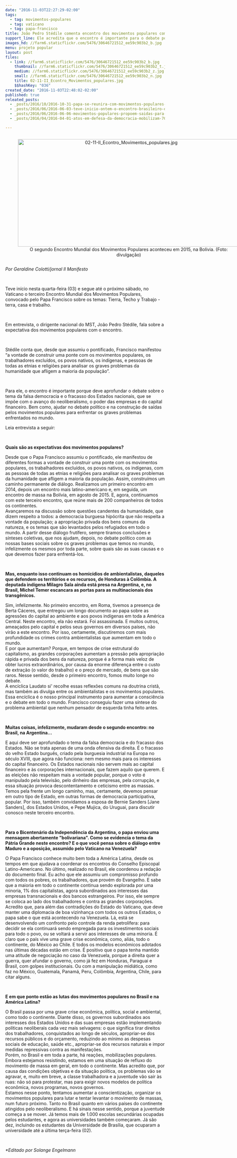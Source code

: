```yaml
---
date: "2016-11-03T22:27:29-02:00"
tags:
  - tag: movimentos-populares
  - tag: vaticano
  - tag: papa-francisco
title: João Pedro Stédile comenta encontro dos movimentos populares com Papa Francisco
support_line: Ele acredita que o encontro é importante para o debate político e na construção de saídas pelos movimentos populares para enfrentar os graves problemas mundiais
images_hd: //farm6.staticflickr.com/5476/30646721512_ee59c903b2_b.jpg
menu: projeto popular
layout: post
files:
  - link: //farm6.staticflickr.com/5476/30646721512_ee59c903b2_b.jpg
    thumbnail: //farm6.staticflickr.com/5476/30646721512_ee59c903b2_t.jpg
    medium: //farm6.staticflickr.com/5476/30646721512_ee59c903b2_z.jpg
    small: //farm6.staticflickr.com/5476/30646721512_ee59c903b2_n.jpg
    title: 02-11-II_Econtro_Movimentos_populares.jpg
    $$hashKey: "036"
created_date: "2016-11-03T22:48:02-02:00"
published: true
releated_posts:
  - _posts/2016/10/2016-10-31-papa-se-reunira-com-movimentos-populares-para-discutir-agenda-social.md
  - _posts/2016/06/2016-06-03-teve-inicio-ontem-o-encontro-brasileiro-de-movimentos-populares-em-dialogo-com-o-papa-francisco.md
  - _posts/2016/06/2016-06-06-movimentos-populares-propoem-saidas-para-crise-socioambiental-a-papa-francisco.md
  - _posts/2016/04/2016-04-01-atos-em-defesa-da-democracia-mobilizam-700-mil-pessoas-em-todo-o-pais.md

---
```

<div style="text-align:center">
<figure class="image" style="display:inline-block"><img alt="02-11-II_Econtro_Movimentos_populares.jpg" height="339" src="//farm6.staticflickr.com/5476/30646721512_ee59c903b2_b.jpg" width="700" />
<figcaption>O segundo Encontro Mundial dos Movimentos Populares aconteceu em 2015, na Bol&iacute;via. (Foto: divulga&ccedil;&atilde;o)</figcaption>
</figure>
</div>

<p><em>Por Geraldine Colotti/jornal Il Manifesto</em></p>

<p>&nbsp;</p>

<p>Teve in&iacute;cio nesta quarta-feira (03) e segue at&eacute; o pr&oacute;ximo s&aacute;bado, no Vaticano o terceiro Encontro Mundial dos Movimentos Populares, convocado pelo Papa Francisco sobre os temas: Tierra, Techo y Trabajo - terra, casa e trabalho.&nbsp;</p>

<p>&nbsp;</p>

<p>Em entrevista, o dirigente nacional do MST, Jo&atilde;o Pedro St&eacute;dile, fala sobre a expectativa dos movimentos populares com o encontro.</p>

<p>&nbsp;</p>

<p>St&eacute;dile conta que, desde que assumiu o pontificado, Francisco manifestou &ldquo;a vontade de construir uma ponte com os movimentos populares, os trabalhadores exclu&iacute;dos, os povos nativos, os ind&iacute;genas, e pessoas de todas as etnias e religi&otilde;es para analisar os graves problemas da humanidade que afligem a maioria da popula&ccedil;&atilde;o&rdquo;.&nbsp;</p>

<p>&nbsp;</p>

<p>Para ele, o encontro &eacute; importante porque deve aprofundar o debate sobre o tema da falsa democracia e o fracasso dos Estados nacionais, que se imp&otilde;e com o avan&ccedil;o do neoliberalismo, o poder das empresas e do capital financeiro. Bem como, ajudar no debate pol&iacute;tico e na constru&ccedil;&atilde;o de sa&iacute;das pelos movimentos populares para enfrentar os graves problemas enfrentados no mundo.</p>

<p>Leia entrevista a seguir:</p>

<p>&nbsp;</p>

<p><strong>Quais s&atilde;o as expectativas dos movimentos populares?</strong></p>

<p>Desde que o Papa Francisco assumiu o pontificado, ele manifestou de diferentes formas a vontade de construir uma ponte com os movimentos populares, os trabalhadores exclu&iacute;dos, os povos nativos, os ind&iacute;genas, com as pessoas de todas as etnias e religi&otilde;es para analisar os graves problemas da humanidade que afligem a maioria da popula&ccedil;&atilde;o. Assim, constru&iacute;mos um caminho permanente de di&aacute;logo. Realizamos um primeiro encontro em 2014, depois um encontro mais latino-americano e, em seguida, um encontro de massa na Bol&iacute;via, em agosto de 2015. E, agora, continuamos com este terceiro encontro, que re&uacute;ne mais de 200 companheiros de todos os continentes.<br />
Avan&ccedil;aremos na discuss&atilde;o sobre quest&otilde;es candentes da humanidade, que dizem respeito a todos: a democracia burguesa hip&oacute;crita que n&atilde;o respeita a vontade da popula&ccedil;&atilde;o; a apropria&ccedil;&atilde;o privada dos bens comuns da natureza, e os temas que s&atilde;o levantados pelos refugiados em todo o mundo. A partir desse di&aacute;logo frut&iacute;fero, sempre tiramos conclus&otilde;es e s&iacute;nteses coletivas, que nos ajudam, depois, no debate pol&iacute;tico com as nossas bases sociais sobre os graves problemas que temos no mundo, infelizmente os mesmos por toda parte, sobre quais s&atilde;o as suas causas e o que devemos fazer para enfrent&aacute;-los.</p>

<p>&nbsp;</p>

<p><strong>Mas, enquanto isso continuam os homic&iacute;dios de ambientalistas, daqueles que defendem os territ&oacute;rios e os recursos, de Honduras &agrave; Col&ocirc;mbia. A deputada ind&iacute;gena Milagro Sala ainda est&aacute; presa na Argentina, e, no Brasil, Michel Temer escancara as portas para as multinacionais dos transg&ecirc;nicos.</strong></p>

<p>Sim, infelizmente. No primeiro encontro, em Roma, tivemos a presen&ccedil;a de Berta C&aacute;ceres, que entregou um longo documento ao papa sobre as agress&otilde;es do capital ao ambiente e aos povos ind&iacute;genas em toda a Am&eacute;rica Central. Neste encontro, ela n&atilde;o estar&aacute;. Foi assassinada. E muitos outros, amea&ccedil;ados pelo capital e pelos seus governos em diversos pa&iacute;ses, n&atilde;o vir&atilde;o a este encontro. Por isso, certamente, discutiremos com mais profundidade os crimes contra ambientalistas que aumentam em todo o mundo.<br />
E por que aumentam? Porque, em tempos de crise estrutural do capitalismo, as grandes corpora&ccedil;&otilde;es aumentam a press&atilde;o pela apropria&ccedil;&atilde;o r&aacute;pida e privada dos bens da natureza, porque &eacute; a forma mais veloz de obter lucros extraordin&aacute;rios, por causa da enorme diferen&ccedil;a entre o custo de extra&ccedil;&atilde;o (o valor do trabalho) e o pre&ccedil;o de mercado, de bens que s&atilde;o raros. Nesse sentido, desde o primeiro encontro, fomos muito longe no debate.<br />
A enc&iacute;clica Laudato si&#39; recolhe essas reflex&otilde;es comuns na doutrina crist&atilde;, mas tamb&eacute;m as divulga entre os ambientalistas e os movimentos populares. Essa enc&iacute;clica &eacute; o nosso principal instrumento para aumentar a consci&ecirc;ncia e o debate em todo o mundo. Francisco conseguiu fazer uma s&iacute;ntese do problema ambiental que nenhum pensador de esquerda tinha feito antes.</p>

<p>&nbsp;</p>

<p><strong>Muitas coisas, infelizmente, mudaram desde o segundo encontro: no Brasil, na Argentina...</strong></p>

<p>E aqui deve ser aprofundado o tema da falsa democracia e do fracasso dos Estados. N&atilde;o se trata apenas de uma onda ofensiva da direita. &Eacute; o fracasso do velho Estado burgu&ecirc;s, criado pela burguesia industrial na Europa no s&eacute;culo XVIII, que agora n&atilde;o funciona: nem mesmo mais para os interesses do capital financeiro. Os Estados nacionais n&atilde;o servem mais ao capital financeiro e &agrave;s corpora&ccedil;&otilde;es internacionais, que fazem aquilo que querem. E as elei&ccedil;&otilde;es n&atilde;o respeitam mais a vontade popular, porque o voto &eacute; manipulado pela televis&atilde;o, pelo dinheiro das empresas, pela corrup&ccedil;&atilde;o, e essa situa&ccedil;&atilde;o provoca descontentamento e ceticismo entre as massas.<br />
Temos pela frente um longo caminho, mas, certamente, devemos pensar em outro tipo de Estado, em outras formas de democracia participativa, popular. Por isso, tamb&eacute;m convidamos a esposa de Bernie Sanders [Jane Sanders], dos Estados Unidos, e Pepe Mujica, do Uruguai, para discutir conosco neste terceiro encontro.</p>

<p>&nbsp;</p>

<p><strong>Para o Bicenten&aacute;rio da Independ&ecirc;ncia da Argentina, o papa enviou uma mensagem abertamente &quot;bolivariana&quot;. Como se evidencia o tema da P&aacute;tria Grande neste encontro? E o que voc&ecirc; pensa sobre o di&aacute;logo entre Maduro e a oposi&ccedil;&atilde;o, assumido pelo Vaticano na Venezuela?</strong></p>

<p>O Papa Francisco conhece muito bem toda a Am&eacute;rica Latina, desde os tempos em que ajudava a coordenar os encontros do Conselho Episcopal Latino-Americano. No &uacute;ltimo, realizado no Brasil, ele coordenou a reda&ccedil;&atilde;o do documento final. Eu acho que ele assumiu um compromisso profundo com todos os pobres, os trabalhadores, que prov&eacute;m do Evangelho. E sabe que a maioria em todo o continente continua sendo explorada por uma minoria, 1% dos capitalistas, agora subordinados aos interesses das empresas transnacionais e dos bancos estrangeiros. Por isso, ele sempre se coloca ao lado dos trabalhadores e contra as grandes corpora&ccedil;&otilde;es.<br />
Acredito que, para al&eacute;m das contradi&ccedil;&otilde;es do Estado do Vaticano, que deve manter uma diplomacia de boa vizinhan&ccedil;a com todos os outros Estados, o papa sabe o que est&aacute; acontecendo na Venezuela. L&aacute;, est&aacute; se desenvolvendo um confronto pelo controle da renda petrol&iacute;fera: para decidir se ela continuar&aacute; sendo empregada para os investimentos sociais para todo o povo, ou se voltar&aacute; a servir aos interesses de uma minoria. &Eacute; claro que o pa&iacute;s vive uma grave crise econ&ocirc;mica, como, ali&aacute;s, todo o continente, do M&eacute;xico ao Chile. E todos os modelos econ&ocirc;micos adotados nas &uacute;ltimas d&eacute;cadas est&atilde;o em crise. &Eacute; positivo que o papa tenha mantido uma atitude de negocia&ccedil;&atilde;o no caso da Venezuela, porque a direita quer a guerra, quer afundar o governo, como j&aacute; fez em Honduras, Paraguai e Brasil, com golpes institucionais. Ou com a manipula&ccedil;&atilde;o midi&aacute;tica, como faz no M&eacute;xico, Guatemala, Panam&aacute;, Peru, Col&ocirc;mbia, Argentina, Chile, para citar alguns.</p>

<p>&nbsp;</p>

<p><strong>E em que ponto est&atilde;o as lutas dos movimentos populares no Brasil e na Am&eacute;rica Latina?</strong></p>

<p>O Brasil passa por uma grave crise econ&ocirc;mica, pol&iacute;tica, social e ambiental, como todo o continente. Diante disso, os governos subordinados aos interesses dos Estados Unidos e das suas empresas est&atilde;o implementando pol&iacute;ticas neoliberais cada vez mais selvagens: o que significa tirar direitos dos trabalhadores, conquistados ao longo de s&eacute;culos, apropriar-se dos recursos p&uacute;blicos e do or&ccedil;amento, reduzindo ao m&iacute;nimo as despesas sociais de educa&ccedil;&atilde;o, sa&uacute;de etc., apropriar-se dos recursos naturais e impor medidas repressivas contra as manifesta&ccedil;&otilde;es.<br />
Por&eacute;m, no Brasil e em toda a parte, h&aacute; rea&ccedil;&otilde;es, mobiliza&ccedil;&otilde;es populares. Embora estejamos resistindo, estamos em uma situa&ccedil;&atilde;o de refluxo do movimento de massa em geral, em todo o continente. Mas acredito que, por causa das condi&ccedil;&otilde;es objetivas e da situa&ccedil;&atilde;o pol&iacute;tica, os problemas v&atilde;o se agravar, e, muito em breve, a classe trabalhadora e a juventude v&atilde;o sair &agrave;s ruas: n&atilde;o s&oacute; para protestar, mas para exigir novos modelos de pol&iacute;tica econ&ocirc;mica, novos programas, novos governos.<br />
Estamos nesse ponto, tentamos aumentar a conscientiza&ccedil;&atilde;o, organizar os movimentos populares para lutar e tentar levantar o movimento de massas, num futuro pr&oacute;ximo. Tanto no Brasil quanto em v&aacute;rios pa&iacute;ses do continente atingidos pelo neoliberalismo. E h&aacute; sinais nesse sentido, porque a juventude come&ccedil;a a se mover. J&aacute; temos mais de 1.000 escolas secund&aacute;rias ocupadas pelos estudantes, e agora as universidades tamb&eacute;m come&ccedil;aram. J&aacute; s&atilde;o dez, incluindo os estudantes da Universidade de Bras&iacute;lia, que ocuparam a universidade at&eacute; a &uacute;ltima ter&ccedil;a-feira (02).</p>

<p>&nbsp;</p>

<p><em>*Editado por Solange Engelmann</em></p>
